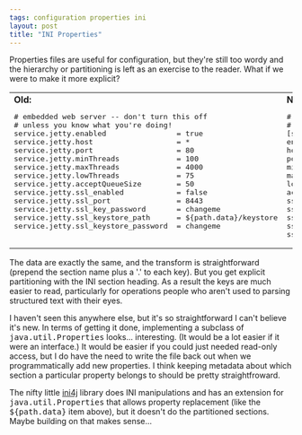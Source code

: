 ```yaml
---
tags: configuration properties ini
layout: post
title: "INI Properties"
---
```




<p>Properties files are useful for configuration, but they're
still too wordy and the hierarchy or partitioning is left as an
exercise to the reader. What if we were to make it more
explicit?</p>

<table border="0" width="100%">
<tr valign="top">
<td width="50%">
<b>Old:</b>
<br />
<pre>
# embedded web server -- don't turn this off 
# unless you know what you're doing!
service.jetty.enabled                = true
service.jetty.host                   = *
service.jetty.port                   = 80
service.jetty.minThreads             = 100
service.jetty.maxThreads             = 4000
service.jetty.lowThreads             = 75
service.jetty.acceptQueueSize        = 50
service.jetty.ssl_enabled            = false
service.jetty.ssl_port               = 8443
service.jetty.ssl_key_password       = changeme
service.jetty.ssl_keystore_path      = ${path.data}/keystore
service.jetty.ssl_keystore_password  = changeme
</pre>
</td>
<td width="50%">
<b>New:</b>
<br />
<pre>
# embedded web server -- don't turn this off 
# unless you know what you're doing!
[service.jetty]
enabled                = true
host                   = *
port                   = 80
minThreads             = 100
maxThreads             = 4000
lowThreads             = 75
acceptQueueSize        = 50
ssl_enabled            = false
ssl_port               = 8443
ssl_key_password       = changeme
ssl_keystore_path      = ${path.data}/keystore
ssl_keystore_password  = changeme
</pre>
</td></tr>
</table>

<p>The data are exactly the same, and the transform is
straightforward (prepend the section name plus a '.' to each
key). But you get explicit partitioning with the INI section
heading. As a result the keys are much easier to read,
particularly for operations people who aren't used to parsing
structured text with their eyes.</p>

<p>I haven't seen this anywhere else, but it's so straightforward
I can't believe it's new. In terms of getting it done,
implementing a subclass of <tt>java.util.Properties</tt>
looks... interesting. (It would be a lot easier if it were an
interface.) It would be easier if you could just needed read-only
access, but I do have the need to write the file back out when we
programmatically add new properties. I think keeping metadata
about which section a particular property belongs to should be
pretty straightfroward.</p>

<p>The nifty little 
<a href="http://ini4j.sourceforge.net/">ini4j</a> 
library does INI manipulations and has an extension for
<tt>java.util.Properties</tt> that allows property replacement
(like the <tt>${path.data}</tt> item above), but it doesn't do
the partitioned sections. Maybe building on that makes
sense...</p>



